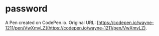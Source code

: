 # password

A Pen created on CodePen.io. Original URL: [https://codepen.io/wayne-1211/pen/VwXmvLZ](https://codepen.io/wayne-1211/pen/VwXmvLZ).

